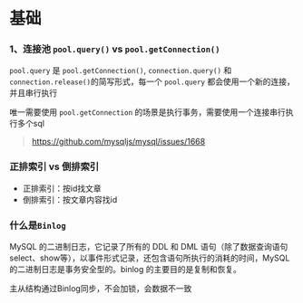 # 基础

### 1、连接池 `pool.query()` vs `pool.getConnection()` 

`pool.query` 是 `pool.getConnection()`, `connection.query()` 和 `connection.release()`的简写形式，每一个 `pool.query` 都会使用一个新的连接，并且串行执行



唯一需要使用 `pool.getConnection` 的场景是执行事务，需要使用一个连接串行执行多个sql

> https://github.com/mysqljs/mysql/issues/1668

### 正排索引 vs 倒排索引
- 正排索引：按id找文章
- 倒排索引：按文章内容找id

### 什么是`Binlog`
MySQL 的二进制日志，它记录了所有的 DDL 和 DML 语句（除了数据查询语句select、show等），以事件形式记录，还包含语句所执行的消耗的时间，MySQL的二进制日志是事务安全型的。binlog 的主要目的是复制和恢复。

主从结构通过Binlog同步，不会加锁，会数据不一致